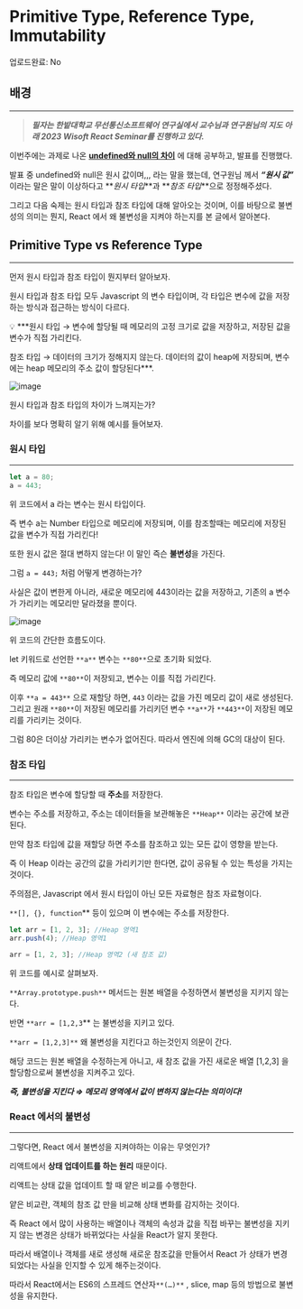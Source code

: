 # Primitive Type, Reference Type, Immutability

업로드완료: No

## 배경

---

> **_필자는 한밭대학교 무선통신소프트웨어 연구실에서 교수님과 연구원님의 지도 아래 2023 Wisoft React Seminar를 진행하고 있다._**

이번주에는 과제로 나온 [**undefined와 null의 차이**](https://velog.io/@sanolx/undefined-vs-null) 에 대해 공부하고, 발표를 진행했다.

발표 중 undefined와 null은 원시 값이며,,, 라는 말을 했는데, 연구원님 께서 **_“원시 값”_** 이라는 말은 말이 이상하다고 **_원시 타입_**과 **_참조 타입_**으로 정정해주셨다.

그리고 다음 숙제는 원시 타입과 참조 타입에 대해 알아오는 것이며, 이를 바탕으로 불변성의 의미는 뭔지, React 에서 왜 불변성을 지켜야 하는지를 본 글에서 알아본다.

## Primitive Type vs Reference Type

---

먼저 원시 타입과 참조 타입이 뭔지부터 알아보자.

원시 타입과 참조 타입 모두 Javascript 의 변수 타입이며, 각 타입은 변수에 값을 저장하는 방식과 접근하는 방식이 다르다.

<aside>
💡 ***원시 타입 → 변수에 할당될 때 메모리의 고정 크기로 값을 저장하고, 저장된 값을 변수가 직접 가리킨다.

참조 타입 → 데이터의 크기가 정해지지 않는다. 데이터의 값이 heap에 저장되며, 변수에는 heap 메모리의 주소 값이 할당된다\*\*\*.

</aside>

![image](https://github.com/JUNOSHON/TIL/assets/67476544/715f1971-1799-49b3-a190-5eb04a0ce8ae)

원시 타입과 참조 타입의 차이가 느껴지는가?

차이를 보다 명확히 알기 위해 예시를 들어보자.

### 원시 타입

---

```jsx
let a = 80;
a = 443;
```

위 코드에서 a 라는 변수는 원시 타입이다.

즉 변수 a는 Number 타입으로 메모리에 저장되며, 이를 참조할때는 메모리에 저장된 값을 변수가 직접 가리킨다!

또한 원시 값은 절대 변하지 않는다! 이 말인 즉슨 **불변성**을 가진다.

그럼 `a = 443;` 처럼 어떻게 변경하는가?

사실은 값이 변한게 아니라, 새로운 메모리에 443이라는 값을 저장하고, 기존의 a 변수가 가리키는 메모리만 달라졌을 뿐이다.

![image](https://github.com/JUNOSHON/TIL/assets/67476544/646e7f5d-834e-48d2-ab69-e470d202ef3e)

위 코드의 간단한 흐름도이다.

let 키워드로 선언한 `**a**` 변수는 `**80**`으로 초기화 되었다.

즉 메모리 값에 `**80**`이 저장되고, 변수는 이를 직접 가리킨다.

이후 `**a = 443**` 으로 재할당 하면, `443` 이라는 값을 가진 메모리 값이 새로 생성된다. 그리고 원래 `**80**`이 저장된 메모리를 가리키던 변수 `**a**`가 `**443**`이 저장된 메모리를 가리키는 것이다.

그럼 80은 더이상 가리키는 변수가 없어진다. 따라서 엔진에 의해 GC의 대상이 된다.

### 참조 타입

---

참조 타입은 변수에 할당할 때 **주소**를 저장한다.

변수는 주소를 저장하고, 주소는 데이터들을 보관해놓은 `**Heap**` 이라는 공간에 보관된다.

만약 참조 타입에 값을 재할당 하면 주소를 참조하고 있는 모든 값이 영향을 받는다.

즉 이 Heap 이라는 공간의 값을 가리키기만 한다면, 값이 공유될 수 있는 특성을 가지는 것이다.

주의점은, Javascript 에서 원시 타입이 아닌 모든 자료형은 참조 자료형이다.

`**[], {}, function`\*\* 등이 있으며 이 변수에는 주소를 저장한다.

```jsx
let arr = [1, 2, 3]; //Heap 영역1
arr.push(4); //Heap 영역1

arr = [1, 2, 3]; //Heap 영역2 (새 참조 값)
```

위 코드를 예시로 살펴보자.

`**Array.prototype.push**` 메서드는 원본 배열을 수정하면서 불변성을 지키지 않는다.

반면 `**arr = [1,2,3`\*\* 는 불변성을 지키고 있다.

`**arr = [1,2,3]**` 왜 불변성을 지킨다고 하는것인지 의문이 간다.

해당 코드는 원본 배열을 수정하는게 아니고, 새 참조 값을 가진 새로운 배열 [1,2,3] 을 할당함으로써 불변성을 지켜주고 있다.

**_즉, 불변성을 지킨다 ⇒ 메모리 영역에서 값이 변하지 않는다는 의미이다!_**

### React 에서의 불변성

---

그렇다면, React 에서 불변성을 지켜야하는 이유는 무엇인가?

리액트에서 **상태 업데이트를 하는 원리** 때문이다.

리액트는 상태 값을 업데이트 할 때 얕은 비교를 수행한다.

얕은 비교란, 객체의 참조 값 만을 비교해 상태 변화를 감지하는 것이다.

즉 React 에서 많이 사용하는 배열이나 객체의 속성과 값을 직접 바꾸는 불변성을 지키지 않는 변경은 상태가 바뀌었다는 사실을 React가 알지 못한다.

따라서 배열이나 객체를 새로 생성해 새로운 참조값을 만들어서 React 가 상태가 변경되었다는 사실을 인지할 수 있게 해주는것이다.

따라서 React에서는 ES6의 스프레드 연산자`**(…)**` , slice, map 등의 방법으로 불변성을 유지한다.
